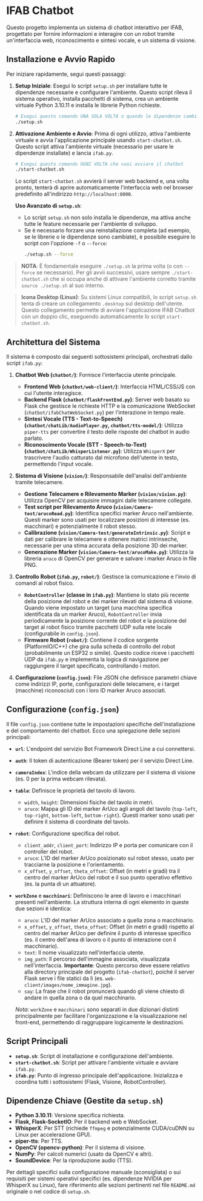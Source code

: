 # IFAB Chatbot

Questo progetto implementa un sistema di chatbot interattivo per IFAB, progettato per fornire informazioni e interagire con un robot tramite un'interfaccia web, riconoscimento e sintesi vocale, e un sistema di visione.

## Installazione e Avvio Rapido

Per iniziare rapidamente, segui questi passaggi:

1.  **Setup Iniziale**: Esegui lo script `setup.sh` per installare tutte le dipendenze necessarie e configurare l'ambiente. Questo script rileva il sistema operativo, installa pacchetti di sistema, crea un ambiente virtuale Python 3.10.11 e installa le librerie Python richieste.

    ```bash
    # Esegui questo comando UNA SOLA VOLTA o quando le dipendenze cambiano
    ./setup.sh
    ```

2.  **Attivazione Ambiente e Avvio**: Prima di ogni utilizzo, attiva l'ambiente virtuale e avvia l'applicazione principale usando `start-chatbot.sh`. Questo script attiva l'ambiente virtuale (necessario per usare le dipendenze installate) e lancia `ifab.py`.

    ```bash
    # Esegui questo comando OGNI VOLTA che vuoi avviare il chatbot
    ./start-chatbot.sh
    ```

    Lo script `start-chatbot.sh` avvierà il server web backend e, una volta pronto, tenterà di aprire automaticamente l'interfaccia web nel browser predefinito all'indirizzo `http://localhost:8000`.

    **Uso Avanzato di `setup.sh`**:
    -   Lo script `setup.sh` non solo installa le dipendenze, ma attiva anche tutte le feature necessarie per l'ambiente di sviluppo.
    -   Se è necessario forzare una reinstallazione completa (ad esempio, se le librerie o le dipendenze sono cambiate), è possibile eseguire lo script con l'opzione `-f` o `--force`:
        ```bash
        ./setup.sh --force
        ```

> **NOTA**: È fondamentale eseguire `./setup.sh` la prima volta (o con `--force` se necessario). Per gli avvii successivi, usare sempre `./start-chatbot.sh` che si occupa anche di attivare l'ambiente corretto tramite `source ./setup.sh` al suo interno.

> **Icona Desktop (Linux)**: Su sistemi Linux compatibili, lo script `setup.sh` tenta di creare un collegamento `.desktop` sul desktop dell'utente. Questo collegamento permette di avviare l'applicazione IFAB Chatbot con un doppio clic, eseguendo automaticamente lo script `start-chatbot.sh`.

## Architettura del Sistema

Il sistema è composto dai seguenti sottosistemi principali, orchestrati dallo script `ifab.py`:

1.  **Chatbot Web (`chatbot/`)**: Fornisce l'interfaccia utente principale.
    *   **Frontend Web (`chatbot/web-client/`)**: Interfaccia HTML/CSS/JS con cui l'utente interagisce.
    *   **Backend Flask (`chatbot/flaskFrontEnd.py`)**: Server web basato su Flask che gestisce le richieste HTTP e la comunicazione WebSocket (`chatbot/ifabChatWebSocket.py`) per l'interazione in tempo reale.
    *   **Sintesi Vocale (TTS - Text-to-Speech) (`chatbot/chatLib/AudioPlayer.py`, `chatbot/tts-model/`)**: Utilizza `piper-tts` per convertire il testo delle risposte del chatbot in audio parlato.
    *   **Riconoscimento Vocale (STT - Speech-to-Text) (`chatbot/chatLib/WhisperListener.py`)**: Utilizza `WhisperX` per trascrivere l'audio catturato dal microfono dell'utente in testo, permettendo l'input vocale.

2.  **Sistema di Visione (`vision/`)**: Responsabile dell'analisi dell'ambiente tramite telecamere.
    *   **Gestione Telecamere e Rilevamento Marker (`vision/vision.py`)**: Utilizza OpenCV per acquisire immagini dalle telecamere collegate.
    *   **Test script per Rilevamento Aruco (`vision/Camera-test/arucoRead.py`)**: Identifica specifici marker Aruco nell'ambiente. Questi marker sono usati per localizzare posizioni di interesse (es. macchinari) e potenzialmente il robot stesso.
    *   **Calibrazione (`vision/Camera-test/generateIntrinsic.py`)**: Script e dati per calibrare le telecamere e ottenere matrici intrinseche, necessarie per una stima accurata della posizione 3D dei marker.
    *   **Generazione Marker (`vision/Camera-test/arucoMake.py`)**: Utilizza la libreria `aruco` di OpenCV per generare e salvare i marker Aruco in file PNG.

3.  **Controllo Robot (`ifab.py`, `robot/`)**: Gestisce la comunicazione e l'invio di comandi al robot fisico.
    *   **`RobotController` (classe in `ifab.py`)**: Mantiene lo stato più recente della posizione del robot e dei marker rilevati dal sistema di visione. Quando viene impostato un target (una macchina specifica identificata da un marker Aruco), `RobotController` invia periodicamente la posizione corrente del robot e la posizione del target al robot fisico tramite pacchetti UDP sulla rete locale (configurabile in `config.json`).
    *   **Firmware Robot (`robot/`)**: Contiene il codice sorgente (PlatformIO/C++) che gira sulla scheda di controllo del robot (probabilmente un ESP32 o simile). Questo codice riceve i pacchetti UDP da `ifab.py` e implementa la logica di navigazione per raggiungere il target specificato, controllando i motori.

4.  **Configurazione (`config.json`)**: File JSON che definisce parametri chiave come indirizzi IP, porte, configurazioni delle telecamere, e i target (macchine) riconosciuti con i loro ID marker Aruco associati.

## Configurazione (`config.json`)

Il file `config.json` contiene tutte le impostazioni specifiche dell'installazione e del comportamento del chatbot. Ecco una spiegazione delle sezioni principali:

-   **`url`**: L'endpoint del servizio Bot Framework Direct Line a cui connettersi.
-   **`auth`**: Il token di autenticazione (Bearer token) per il servizio Direct Line.
-   **`cameraIndex`**: L'indice della webcam da utilizzare per il sistema di visione (es. 0 per la prima webcam rilevata).
-   **`table`**: Definisce le proprietà del tavolo di lavoro.
    -   `width`, `height`: Dimensioni fisiche del tavolo in metri.
    -   `aruco`: Mappa gli ID dei marker ArUco agli angoli del tavolo (`top-left`, `top-right`, `bottom-left`, `bottom-right`). Questi marker sono usati per definire il sistema di coordinate del tavolo.
-   **`robot`**: Configurazione specifica del robot.
    -   `client_addr`, `client_port`: Indirizzo IP e porta per comunicare con il controller del robot.
    -   `aruco`: L'ID del marker ArUco posizionato sul robot stesso, usato per tracciarne la posizione e l'orientamento.
    -   `x_offset`, `y_offset`, `theta_offset`: Offset (in metri e gradi) tra il centro del marker ArUco del robot e il suo punto operativo effettivo (es. la punta di un attuatore).
-   **`workZone`** e **`macchinari`**: Definiscono le aree di lavoro e i macchinari presenti nell'ambiente. La struttura interna di ogni elemento in queste due sezioni è identica:
    -   `aruco`: L'ID del marker ArUco associato a quella zona o macchinario.
    -   `x_offset`, `y_offset`, `theta_offset`: Offset (in metri e gradi) rispetto al centro del marker ArUco per definire il punto di interesse specifico (es. il centro dell'area di lavoro o il punto di interazione con il macchinario).
    -   `text`: Il nome visualizzato nell'interfaccia utente.
    -   `img_path`: Il percorso dell'immagine associata, visualizzata nell'interfaccia. **Importante**: Questo percorso deve essere relativo alla directory principale del progetto (`ifab-chatbot`), poiché il server Flask serve i file statici da lì (es. `web-client/images/nome_immagine.jpg`).
    -   `say`: La frase che il robot pronuncerà quando gli viene chiesto di andare in quella zona o da quel macchinario.

    *Nota*: `workZone` e `macchinari` sono separati in due dizionari distinti principalmente per facilitare l'organizzazione e la visualizzazione nel front-end, permettendo di raggruppare logicamente le destinazioni.

## Script Principali

-   **`setup.sh`**: Script di installazione e configurazione dell'ambiente.
-   **`start-chatbot.sh`**: Script per attivare l'ambiente virtuale e avviare `ifab.py`.
-   **`ifab.py`**: Punto di ingresso principale dell'applicazione. Inizializza e coordina tutti i sottosistemi (Flask, Visione, RobotController).

## Dipendenze Chiave (Gestite da `setup.sh`)

-   **Python 3.10.11**: Versione specifica richiesta.
-   **Flask, Flask-SocketIO**: Per il backend web e WebSocket.
-   **WhisperX**: Per STT (richiede `ffmpeg` e potenzialmente CUDA/cuDNN su Linux per accelerazione GPU).
-   **piper-tts**: Per TTS.
-   **OpenCV (opencv-python)**: Per il sistema di visione.
-   **NumPy**: Per calcoli numerici (usato da OpenCV e altri).
-   **SoundDevice**: Per la riproduzione audio (TTS).

Per dettagli specifici sulla configurazione manuale (sconsigliata) o sui requisiti per sistemi operativi specifici (es. dipendenze NVIDIA per WhisperX su Linux), fare riferimento alle sezioni pertinenti nel file `README.md` originale o nel codice di `setup.sh`.